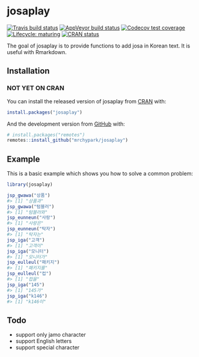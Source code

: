 
<!-- README.md is generated from README.Rmd. Please edit that file -->

# josaplay

<!-- badges: start -->

[![Travis build
status](https://travis-ci.org/mrchypark/josaplay.svg?branch=master)](https://travis-ci.org/mrchypark/josaplay)
[![AppVeyor build
status](https://ci.appveyor.com/api/projects/status/github/mrchypark/josaplay?branch=master&svg=true)](https://ci.appveyor.com/project/mrchypark/josaplay)
[![Codecov test
coverage](https://codecov.io/gh/mrchypark/josaplay/branch/master/graph/badge.svg)](https://codecov.io/gh/mrchypark/josaplay?branch=master)
[![Lifecycle:
maturing](https://img.shields.io/badge/lifecycle-maturing-blue.svg)](https://www.tidyverse.org/lifecycle/#maturing)
[![CRAN
status](https://www.r-pkg.org/badges/version/josaplay)](https://cran.r-project.org/package=josaplay)
<!-- badges: end -->

The goal of josaplay is to provide functions to add josa in Korean text.
It is useful with Rmarkdown.

## Installation

### NOT YET ON CRAN

You can install the released version of josaplay from
[CRAN](https://CRAN.R-project.org) with:

``` r
install.packages("josaplay")
```

And the development version from [GitHub](https://github.com/) with:

``` r
# install.packages("remotes")
remotes::install_github("mrchypark/josaplay")
```

## Example

This is a basic example which shows you how to solve a common problem:

``` r
library(josaplay)

jsp_gwawa("상품")
#> [1] "상품과"
jsp_gwawa("텀블러")
#> [1] "텀블러와"
jsp_eunneun("사랑")
#> [1] "사랑은"
jsp_eunneun("탁자")
#> [1] "탁자는"
jsp_iga("고객")
#> [1] "고객이"
jsp_iga("모니터")
#> [1] "모니터가"
jsp_eulleul("패키지")
#> [1] "패키지를"
jsp_eulleul("컵")
#> [1] "컵을"
jsp_iga("145")
#> [1] "145가"
jsp_iga("k146")
#> [1] "k146이"
```

## Todo

  - support only jamo character
  - support English letters
  - support special character
